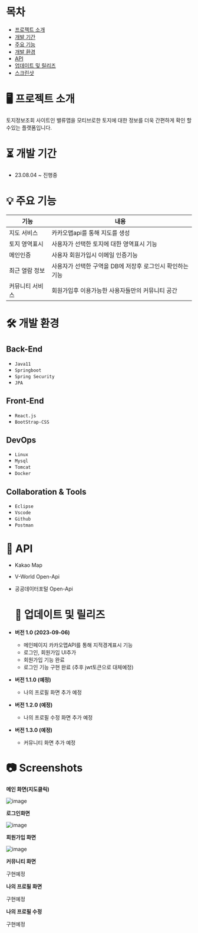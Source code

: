 # 목차


- [프로젝트 소개](#-프로젝트-소개)
- [개발 기간](#-개발-기간)
- [주요 기능](#-주요-기능)
- [개발 환경](#-개발-환경)
- [API](#-api)
- [업데이트 및 릴리즈](#-업데이트-및-릴리즈)
- [스크린샷](#-Screenshots)


# 🖥 프로젝트 소개


토지정보조회 사이트인 밸류맵을 모티브로한 토지에 대한 정보를 더욱 간편하게 확인 할수있는 플랫폼입니다.

# ⏳ 개발 기간


- 23.08.04 ~ 진행중

# 💡 주요 기능


| 기능 | 내용 |
| --- | --- |
| 지도 서비스 | 카카오맵api를 통해 지도를 생성 |
| 토지 영역표시 | 사용자가 선택한 토지에 대한 영역표시 기능 |
| 메인인증 | 사용자 회원가입시 이메일 인증기능 |
| 최근 열람 정보 | 사용자가 선택한 구역을 DB에 저장후 로그인시 확인하는 기능 |
| 커뮤니티 서비스 | 회원가입후 이용가능한 사용자들만의 커뮤니티 공간 |

# 🛠 개발 환경


## Back-End

- `Java11`
- `Springboot`
- `Spring Security`
- `JPA`

## Front-End

- `React.js`
- `BootStrap-CSS`

## DevOps

- `Linux`
- `Mysql`
- `Tomcat`
- `Docker`

## Collaboration & Tools

- `Eclipse`
- `Vscode`
- `Github`
- `Postman`

# 💾 API


- Kakao Map
- V-World Open-Api
- 공공데이터포털 Open-Api

  # 🔄 업데이트 및 릴리즈
- **버전 1.0 (2023-09-06)**
  - 메인페이지 카카오맵API를 통해 지적경계표시 기능
  - 로그인, 회원가입 UI추가
  - 회원가입 기능 완료
  - 로그인 기능 구현 완료 (추후 jwt토큰으로 대체예정)

- **버전 1.1.0 (예정)**
  - 나의 프로필 화면 추가 예정

- **버전 1.2.0 (예정)**
  - 나의 프로필 수정 화면 추가 예정

- **버전 1.3.0 (예정)**
  - 커뮤니티 화면 추가 예정



# 📷 Screenshots


**메인 화면(지도클릭)**

![image](https://github.com/TwoJungHo/LandInformationAPI/assets/132986801/17b2c029-41fb-4dd9-b461-a971d24192a6)


**로그인화면**

![image](https://github.com/TwoJungHo/LandInformationAPI/assets/132986801/dde01c8c-1cdd-4c84-b3e3-151de86e79f9)


**회원가입 화면**

![image](https://github.com/TwoJungHo/LandInformationAPI/assets/132986801/2365429e-d565-4cb6-955f-1beca4fb5ec0)


**커뮤니티 화면**

구현예정


**나의 프로필 화면**

구현예정


**나의 프로필 수정**

구현예정
